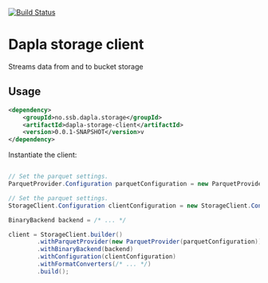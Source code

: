[![Build Status](https://drone.prod-bip-ci.ssb.no/api/badges/statisticsnorway/dapla-storage/status.svg)](https://drone.prod-bip-ci.ssb.no/statisticsnorway/dapla-storage)

# Dapla storage client

Streams data from and to bucket storage

## Usage

```xml
<dependency>
    <groupId>no.ssb.dapla.storage</groupId>
    <artifactId>dapla-storage-client</artifactId>
    <version>0.0.1-SNAPSHOT</version>v
</dependency>
```

Instantiate the client: 

```java

// Set the parquet settings.
ParquetProvider.Configuration parquetConfiguration = new ParquetProvider.Configuration();

// Set the parquet settings.
StorageClient.Configuration clientConfiguration = new StorageClient.Configuration();

BinaryBackend backend = /* ... */

client = StorageClient.builder()
        .withParquetProvider(new ParquetProvider(parquetConfiguration))
        .withBinaryBackend(backend)
        .withConfiguration(clientConfiguration)
        .withFormatConverters(/* ... */)
        .build();
```
